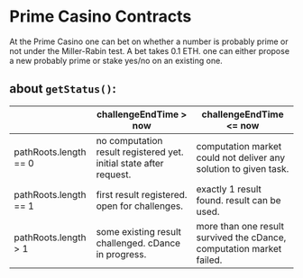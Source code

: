 # Prime Casino Contracts
At the Prime Casino one can bet on whether a number is probably prime or not under the Miller-Rabin test.
A bet takes 0.1 ETH. one can either propose a new probably prime or stake yes/no on an existing one.


## about `getStatus()`:

|                       | challengeEndTime > now                                             | challengeEndTime <= now                                               |
|-----------------------|--------------------------------------------------------------------|-----------------------------------------------------------------------|
| pathRoots.length == 0 | no computation result registered yet. initial state after request. | computation market could not deliver any solution to given task.      |
| pathRoots.length == 1 | first result registered. open for challenges.                      | exactly 1 result found. result can be used.                           |
| pathRoots.length > 1  | some existing result challenged. cDance in progress.               | more than one result survived the cDance, computation market failed.  |